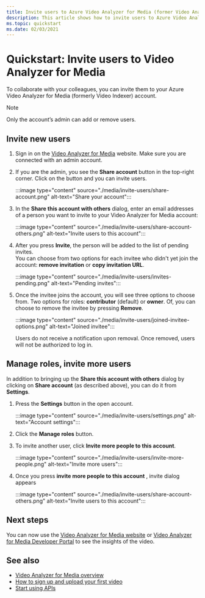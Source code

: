 ```yaml
---
title: Invite users to Azure Video Analyzer for Media (former Video Analyzer for Media) - Azure  
description: This article shows how to invite users to Azure Video Analyzer for Media (former Video Analyzer for Media).
ms.topic: quickstart
ms.date: 02/03/2021
---
```


# Quickstart: Invite users to Video Analyzer for Media

To collaborate with your colleagues, you can invite them to your Azure Video Analyzer for Media (formerly Video Indexer) account. 

> [!NOTE]
> Only the account’s admin can add or remove users.

## Invite new users

1. Sign in on the [Video Analyzer for Media](https://www.videoindexer.ai/) website. Make sure you are connected with an admin account.
1. If you are the admin, you see the **Share account** button in the top-right corner. Click on the button and you can invite users. 

    :::image type="content" source="./media/invite-users/share-account.png" alt-text="Share your account":::
1. In the **Share this account with others** dialog, enter an email addresses of a person you want to invite to your Video Analyzer for Media account:

    :::image type="content" source="./media/invite-users/share-account-others.png" alt-text="Invite users to this account":::  
1. After you press **Invite**, the person will be added to the list of pending invites. <br/>You can choose from two options for each invitee who didn't yet join the account: **remove invitation** or **copy invitation URL**.

    :::image type="content" source="./media/invite-users/invites-pending.png" alt-text="Pending invites":::  
1. Once the invitee joins the account, you will see three options to choose from. Two options for roles: **contributor** (default) or **owner**. Of, you can choose to remove the invitee by pressing **Remove**.

    :::image type="content" source="./media/invite-users/joined-invitee-options.png" alt-text="Joined invitee":::  

    Users do not receive a notification upon removal. Once removed, users will not be authorized  to log in.

## Manage roles, invite more users

In addition to bringing up the **Share this account with others** dialog by clicking on **Share account** (as described above), you can do it from **Settings**.

1. Press the **Settings** button in the open account. 

    :::image type="content" source="./media/invite-users/settings.png" alt-text="Account settings":::  
1. Click the **Manage roles** button.
1. To invite another user,  click **Invite more people to this account**.

    :::image type="content" source="./media/invite-users/invite-more-people.png" alt-text="Invite more users":::  
1. Once you press **invite more people to this account** , invite dialog appears
 
    :::image type="content" source="./media/invite-users/share-account-others.png" alt-text="Invite users to this account":::  

## Next steps

You can now use the [Video Analyzer for Media website](video-indexer-view-edit.md) or [Video Analyzer for Media Developer Portal](video-indexer-use-apis.md) to see the insights of the video.

## See also

- [Video Analyzer for Media overview](video-indexer-overview.md)
- [How to sign up and upload your first video](video-indexer-get-started.md)
- [Start using APIs](video-indexer-use-apis.md)
